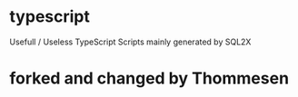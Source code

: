 # typescript
Usefull / Useless TypeScript Scripts mainly generated by SQL2X

# forked and changed by Thommesen
